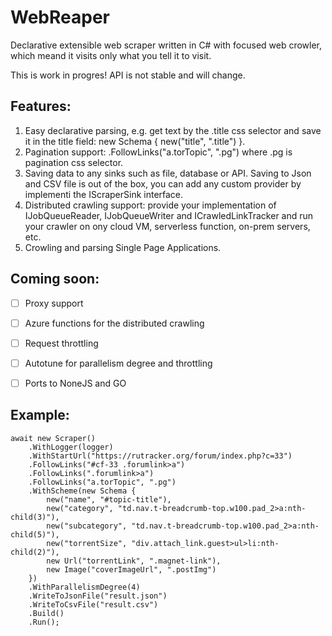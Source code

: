 # WebReaper

Declarative extensible web scraper written in C# with focused web crowler, which meand it visits only what you tell it to visit.

This is work in progres! API is not stable and will change.

## Features:

1. Easy declarative parsing, e.g. get text by the .title css selector and save it in the title field:  new Schema { new("title", ".title") }.
2. Pagination support:  .FollowLinks("a.torTopic", ".pg") where .pg is pagination css selector.
3. Saving data to any sinks such as file, database or API. Saving to Json and CSV file is out of the box, you can add any custom provider by implementi the IScraperSink interface.
4. Distributed crawling support: provide your implementation of IJobQueueReader, IJobQueueWriter and ICrawledLinkTracker and run your crawler on ony cloud VM, serverless function, on-prem servers, etc.
5. Crowling and parsing Single Page Applications.

## Coming soon:

- [ ] Proxy support
- [ ] Azure functions for the distributed crawling
- [ ] Request throttling
- [ ] Autotune for parallelism degree and throttling
- [ ] Ports to NoneJS and GO


## Example:

```
await new Scraper()
    .WithLogger(logger)
    .WithStartUrl("https://rutracker.org/forum/index.php?c=33")
    .FollowLinks("#cf-33 .forumlink>a")
    .FollowLinks(".forumlink>a")
    .FollowLinks("a.torTopic", ".pg")
    .WithScheme(new Schema {
        new("name", "#topic-title"),
        new("category", "td.nav.t-breadcrumb-top.w100.pad_2>a:nth-child(3)"),
        new("subcategory", "td.nav.t-breadcrumb-top.w100.pad_2>a:nth-child(5)"),
        new("torrentSize", "div.attach_link.guest>ul>li:nth-child(2)"),
        new Url("torrentLink", ".magnet-link"),
        new Image("coverImageUrl", ".postImg")
    })
    .WithParallelismDegree(4)
    .WriteToJsonFile("result.json")
    .WriteToCsvFile("result.csv")
    .Build()
    .Run();
```
